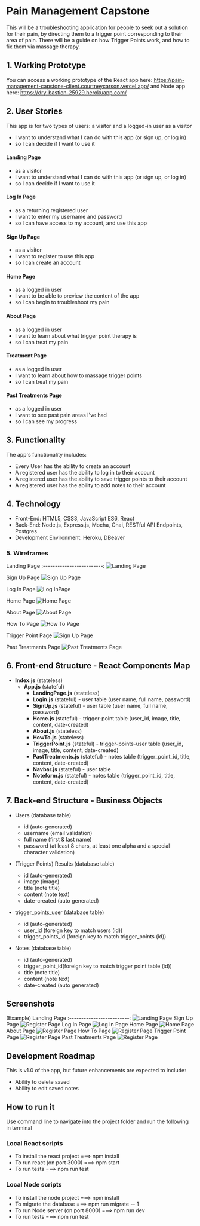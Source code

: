 # Pain Management Capstone 
This will be a troubleshooting application for people to seek out a solution for their pain, by directing them to a trigger point corresponding to their area of pain. There will be a guide on how Trigger Points work, and how to fix them via massage therapy. 


## 1. Working Prototype 
You can access a working prototype of the React app here: https://pain-management-capstone-client.courtneycarson.vercel.app/ and Node app here: https://dry-bastion-25929.herokuapp.com/


## 2. User Stories 
This app is for two types of users: a visitor and a logged-in user
  as a visitor
* I want to understand what I can do with this app (or sign up, or log in)
* so I can decide if I want to use it

#### Landing Page
* as a visitor
* I want to understand what I can do with this app (or sign up, or log in)
* so I can decide if I want to use it

####  Log In Page
* as a returning registered user
* I want to enter my username and password
* so I can have access to my account, and use this app

####  Sign Up Page
* as a visitor
* I want to register to use this app  
* so I can create an account

####  Home Page
* as a logged in user
* I want to be able to preview the content of the app
* so I can begin to troubleshoot my pain 

####  About Page
* as a logged in user
* I want to learn about what trigger point therapy is
* so I can treat my pain

#### Treatment Page
* as a logged in user
* I want to learn about how to massage trigger points
* so I can treat my pain

#### Past Treatments Page
* as a logged in user
* I want to see past pain areas I've had
* so I can see my progress 








## 3. Functionality 
The app's functionality includes:
* Every User has the ability to create an account
* A registered user has the ability to log in to their account
* A registered user has the ability to save trigger points to their account
* A registered user has the ability to add notes to their account

## 4. Technology 
* Front-End: HTML5, CSS3, JavaScript ES6, React
* Back-End: Node.js, Express.js, Mocha, Chai, RESTful API Endpoints, Postgres
* Development Environment: Heroku, DBeaver

### 5. Wireframes
Landing Page
:-------------------------:
![Landing Page](/github-images/wireframes/landing.png)

Sign Up Page
![Sign Up Page](/github-images/wireframes/sign-up.png)

Log In Page
![Log InPage](/github-images/wireframes/log-in.png)

Home Page
![Home Page](/github-images/wireframes/home.png)

About Page
![About Page](/github-images/wireframes/about.png)

How To Page
![How To Page](/github-images/wireframes/how-to.png)

Trigger Point Page
![Sign Up Page](/github-images/wireframes/trigger-point.png)

Past Treatments Page
![Past Treatments Page](/github-images/wireframes/past-treatments.png)

## 6. Front-end Structure - React Components Map 
* __Index.js__ (stateless)
    * __App.js__ (stateful)
        * __LandingPage.js__ (stateless) 
        * __Login.js__ (stateful) - user table (user name, full name, password)
        * __SignUp.js__ (stateful) - user table (user name, full name, password)
        * __Home.js__ (stateful) - trigger-point table (user_id, image,   title, content, date-created)
        * __About.js__ (stateless) 
        * __HowTo.js__ (stateless) 
        * __TriggerPoint.js__ (stateful) - trigger-points-user table (user_id, image, title, content, date-created)
        * __PastTreatments.js__ (stateful) - notes table (trigger_point_id, title, content, date-created)
        * __Navbar.js__ (stateful) - user table
        * __Noteform.js__ (stateful) - notes table (trigger_point_id, title, content, date-created)



## 7. Back-end Structure - Business Objects 
*  Users (database table)
    * id (auto-generated)
    * username (email validation)
    * full name (first & last name)
    * password (at least 8 chars, at least one alpha and a special character validation)

*  (Trigger Points) Results (database table)
    * id (auto-generated)
    * image (image)
    * title (note title)
    * content (note text)
    * date-created (auto generated)

*  trigger_points_user (database table)
    * id (auto-generated)
    * user_id (foreign key to match users (id))
    * trigger_points_id (foreign key to match trigger_points (id))

*  Notes (database table)
    * id (auto-generated)
    * trigger_point_id(foreign key to match trigger point table (id))
    * title (note title)
    * content (note text)
    * date-created (auto generated)



## Screenshots 
(Example) Landing Page
:-------------------------:
![Landing Page](/github-images/screenshots/landing.png)
Sign Up Page
![Register Page](/github-images/screenshots/sign-up.png)
Log In Page
![Log In Page](/github-images/screenshots/log-in.png)
Home Page
![Home Page](/github-images/screenshots/home.png)
About Page
![Register Page](/github-images/screenshots/about.png)
How To Page
![Register Page](/github-images/screenshots/how-to.png)
Trigger Point Page
![Register Page](/github-images/screenshots/trigger-point.png)
Past Treatments Page
![Register Page](/github-images/screenshots/past-treatments.png)




## Development Roadmap 
This is v1.0 of the app, but future enhancements are expected to include:
* Ability to delete saved 
* Ability to edit saved notes 

## How to run it 
Use command line to navigate into the project folder and run the following in terminal

### Local React scripts
* To install the react project ===> npm install
* To run react (on port 3000) ===> npm start
* To run tests ===> npm run test

### Local Node scripts
* To install the node project ===> npm install
* To migrate the database ===> npm run migrate -- 1
* To run Node server (on port 8000) ===> npm run dev
* To run tests ===> npm run test